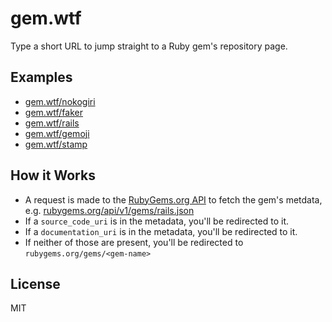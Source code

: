 # gem.wtf

Type a short URL to jump straight to a Ruby gem's repository page.

## Examples

- [gem.wtf/nokogiri](https://gem.wtf/nokogiri)
- [gem.wtf/faker](https://gem.wtf/faker)
- [gem.wtf/rails](https://gem.wtf/rails)
- [gem.wtf/gemoji](https://gem.wtf/gemoji)
- [gem.wtf/stamp](https://gem.wtf/stamp)

## How it Works

- A request is made to the [RubyGems.org API](https://guides.rubygems.org/rubygems-org-api/) to fetch the gem's metdata, e.g. [rubygems.org/api/v1/gems/rails.json](https://rubygems.org/api/v1/gems/rails.json)
- If a `source_code_uri` is in the metadata, you'll be redirected to it.
- If a `documentation_uri` is in the metadata, you'll be redirected to it.
- If neither of those are present, you'll be redirected to `rubygems.org/gems/<gem-name>`

## License

MIT

